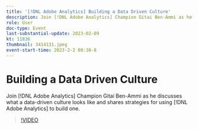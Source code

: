 ```yaml
---
title: '[!DNL Adobe Analytics] Building a Data Driven Culture'
description: Join [!DNL Adobe Analytics] Champion Gitai Ben-Ammi as he discusses what a data-driven culture looks like and shares strategies for using [!DNL Adobe Analytics] to build one.
role: User
doc-type: Event
last-substantial-update: 2023-02-09
kt: 11836
thumbnail: 3414131.jpeg
event-start-time: 2023-2-2 08:30-8
---
```

# Building a Data Driven Culture

Join [!DNL Adobe Analytics] Champion Gitai Ben-Ammi as he discusses what a data-driven culture looks like and shares strategies for using [!DNL Adobe Analytics] to build one.

>[!VIDEO](https://video.tv.adobe.com/v/3414131/?quality=12&learn=on)
